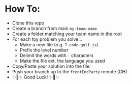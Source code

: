 # How To:
- Clone this repo
- Create a branch from main `my-team-name`
- Create a folder matching your team name in the root
- For each toy problem you solve...
    - Make a new file (e.g. `7-code-golf.js`)
    - Prefix the level number
    - Delimit the words with `-` characters
    - Make the file ext. the language you used
- Copy/Paste your solution into the file.
- Push your branch up to the `frontEndParty` remote (GH)
- ✨🌟✨ Good Luck! ✨🌟✨


